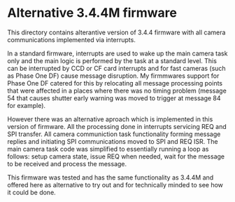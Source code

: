 # Alternative 3.4.4M firmware

This directory contains alterantive version of 3.4.4 firmware with all camera communications implemented via interrupts.

In a standard firmware, interrupts are used to wake up the main camera task only and the main logic is performed by the task at a standard level. This can be interrupted by CCD or CF card interrupts and for fast cameras (such as Phase One DF) cause message disruption. My firmmwares support for Phase One DF catered for this by relocating all message processing points that were affected in a places where there was no timing problem (message 54 that causes shutter early warning was moved to trigger at message 84 for example). 

However there was an alternative aproach which is implemented in this version of firmware. All the processing done in interrupts servicing REQ and SPI transfer. All camera communiction task functionality forming message replies and initiating SPI communications moved to SPI and REQ ISR. The main camera task code was simplified to essentially running a loop as follows: setup camera state, issue REQ when needed, wait for the message to be received and process the message. 

This firmware was tested and has the same functionality as 3.4.4M and offered here as alternative to try out and for technically minded to see how it could be done.